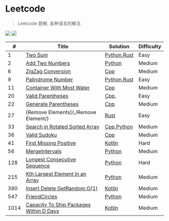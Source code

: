 # Leetcode
> Leetcode 题解, 各种语言的解法

![](https://img.shields.io/badge/license-Apache%202-blue.svg) ![](https://img.shields.io/badge/leetcoder--cn-published-blue.svg)


| # | Title | Solution | Difficulty |
| ---- | ----- | -------- | ---------- |
| 1 | [Two Sum](./TwoSum/) | [Python](./TwoSum/python/README.md),[Rust](./TwoSum/rust/README.md) | Easy |
| 2 | [Add Two Numbers](./AddTwoNumbers/) | [Python](./AddTwoNumbers/python/README.md)  |  Medium  |
| 6 | [ZigZag Conversion](./ZigZagConversion/) | [Cpp](./ZigZagConversion/cpp/README.md) | Medium |
| 9 | [Palindrome Number](./PalindromeNumber/) | [Python](./ZigZagConversion/python/README.md),[Rust](./ZigZagConversion/rust/README.md) | Easy |
| 11 | [Container With Most Water](./ContainerWithMostWater/) | [Cpp](./ContainerWithMostWater/cpp/README.md) | Medium | 
| 20 | [Valid Parentheses](./ValidParentheses/) | [Cpp](./ValidParentheses/cpp/README.md),| Easy |
| 22 | [Generate Parentheses](./GenerateParentheses/) | [Cpp](./GenerateParentheses/cpp/README.md) | Medium |
| 27 | [Remove Elements](./Remove Element/) | [Rust](./RemoveElement/rust/README.md) | Easy |
| 33 | [Search in Rotated Sorted Array](./SearchinRotatedSortedArray/) | [Cpp](./SearchinRotatedSortedArray/cpp/README.md),[Python](./SearchinRotatedSortedArray/python/README.md) |  Medium  |
| 36 | [Valid Sudoku](./ValidSudoku/) | [Cpp](./ValidSudoku/cpp/README.md) | Medium |
| 41 | [First Missing Positive](./FirstMissingPositive/) | [Kotlin](./FirstMissingPositive/kotlin/README.md)  |  Hard  |
| 56 | [MergeIntervals](./MergeIntervals/) | [Python](./MergeIntervals/python/README.md) | Medium |
| 128 | [Longest Consecutive Sequence](./LongestConsecutiveSequence) | [Python](./LongestConsecutiveSequence/python/README.md) | Hard |
| 215 | [Kth Largest Element in an Array](./KthLargestElementinanArray) | [Python](./KthLargestElementinanArray/python/README.md) | Medium |
| 380 | [Insert Delete GetRandom O(1)](./InsertDeleteGetRandomO(1)) | [Kotlin](./InsertDeleteGetRandomO(1)/kotlin/README.md) | Medium |
| 547 | [FriendCircles](./FriendCircles) | [Python](./FriendCircles/python/README.md) | Medium
| 1014 | [Capacity To Ship Packages Within D Days](./CapacityToShipPackagesWithinDDays) | [Kotlin](./CapacityToShipPackagesWithinDDays/kotlin/README.md) | Medium |

